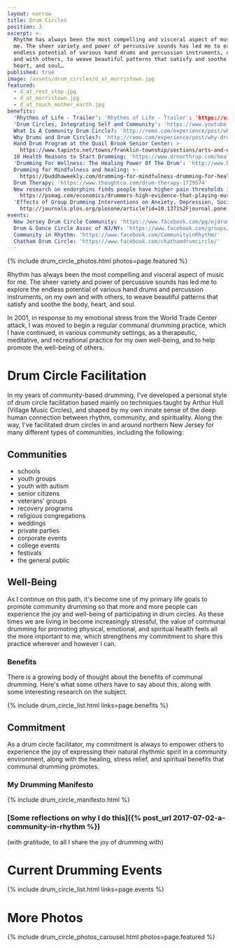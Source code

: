 ```yaml
---
layout: narrow
title: Drum Circles
position: 3
excerpt: >-
  Rhythm has always been the most compelling and visceral aspect of music for
  me. The sheer variety and power of percussive sounds has led me to explore the
  endless potential of various hand drums and percussion instruments, on my own
  and with others, to weave beautiful patterns that satisfy and soothe the body,
  heart, and soul…
published: true
image: /assets/drum_circles/d_at_morristown.jpg
featured:
  - d_at_rest_stop.jpg
  - d_at_morristown.jpg
  - d_at_touch_mother_earth.jpg
benefits:
  'Rhythms of Life - Trailer': 'Rhythms of Life - Trailer': 'https://vimeo.com/335713354?fbclid=IwAR0VDzDygYtCgz_a6cbKlvnt-jBCEYSACfz0CszAwv2ifI0OEMz6FoLz2EU'
  'Drum Circles, Integrating Self and Community': 'https://www.youtube.com/embed/SLeRKoHynQQ'
  What Is A Community Drum Circle?: 'http://remo.com/experience/post/what-is-a-community-drum-circle/'
  Why Drums and Drum Circles?: 'http://remo.com/experience/post/why-drums-and-drum-circles/'
  Hand Drum Program at the Quail Brook Senior Center: >-
    https://www.tapinto.net/towns/franklin-township/sections/arts-and-entertainment/articles/franklin-womans-club-sponsors-hand-drum-program
  10 Health Reasons to Start Drumming: 'https://www.drnorthrup.com/health-benefits-drumming/'
  'Drumming For Wellness: The Healing Power Of The Drum': 'http://www.healthy.net/scr/article.aspx?Id=2181'
  Drumming for Mindfulness and healing: >-
    https://buddhaweekly.com/drumming-for-mindfulness-drumming-for-healing-mind-and-body-a-simple-way-to-calm-the-monkey-mind-remove-stress-and-heal-how-science-and-different-buddhist-traditions-use-the-drum-for-everything-fr/
  Drum Therapy: 'https://www.thoughtco.com/drum-therapy-1729574'
  New research on endorphins finds people have higher pain thresholds immediately after performing music or dancing: >-
    https://psmag.com/economics/drummers-high-evidence-that-playing-music-releases-endorphins-49578
  'Effects of Group Drumming Interventions on Anxiety, Depression, Social Resilience and Inflammatory Immune Response among Mental Health Service Users': >-
    http://journals.plos.org/plosone/article?id=10.1371%2Fjournal.pone.0151136#authcontrib
events:
  New Jersey Drum Circle Community: 'https://www.facebook.com/pg/njdrumcircles/posts/'
  Drum & Dance Circle Assoc of NJ/NY: 'https://www.facebook.com/groups/DrumDance/'
  Community in Rhythm: 'https://www.facebook.com/CommunityinRhythm/'
  Chatham Drum Circle: 'https://www.facebook.com/chathamdrumcircle/'
---
```


{% include drum_circle_photos.html photos=page.featured %}

Rhythm has always been the most compelling and visceral aspect of music for me. The sheer variety and power of percussive sounds has led me to explore the endless potential of various hand drums and percussion instruments, on my own and with others, to weave beautiful patterns that satisfy and soothe the body, heart, and soul.

In 2001, in response to my emotional stress from the World Trade Center attack, I was moved to begin a regular communal drumming practice, which I have continued, in various community settings, as a therapeutic, meditative, and recreational practice for my own well-being, and to help promote the well-being of others.

# Drum Circle Facilitation
In my years of community-based drumming, I've developed a personal style of drum circle facilitation based mainly on techniques taught by Arthur Hull (Village Music Circles), and shaped by my own innate sense of the deep human connection between rhythm, community, and spirituality. Along the way, I've facilitated drum circles in and around northern New Jersey for many different types of communities, including the following:

## Communities
- schools
- youth groups
- youth with autism
- senior citizens
- veterans' groups
- recovery programs
- religious congregations
- weddings
- private parties
- corporate events
- college events
- festivals
- the general public

## Well-Being
As I continue on this path, it's become one of my primary life goals to promote community drumming so that more and more people can experience the joy and well-being of participating in drum circles. As these times we are living in become increasingly stressful, the value of communal drumming for promoting physical, emotional, and spiritual health feels all the more important to me, which strengthens my commitment to share this practice wherever and however I can.

### Benefits
There is a growing body of thought about the benefits of communal drumming. Here's what some others have to say about this, along with some interesting research on the subject.

{% include drum_circle_list.html links=page.benefits %}

## Commitment
As a drum circle facilitator, my commitment is always to empower others to experience the joy of expressing their natural rhythmic spirit in a community environment, along with the healing, stress relief, and spiritual benefits that communal drumming promotes.

### My Drumming Manifesto
{% include drum_circle_manifesto.html %}

### [Some reflections on why I do this]({% post_url 2017-07-02-a-community-in-rhythm %})
(with gratitude, to all I share the joy of drumming with)

# Current Drumming Events
{% include drum_circle_list.html links=page.events %}

# More Photos
{% include drum_circle_photos_carousel.html photos=page.featured %}
